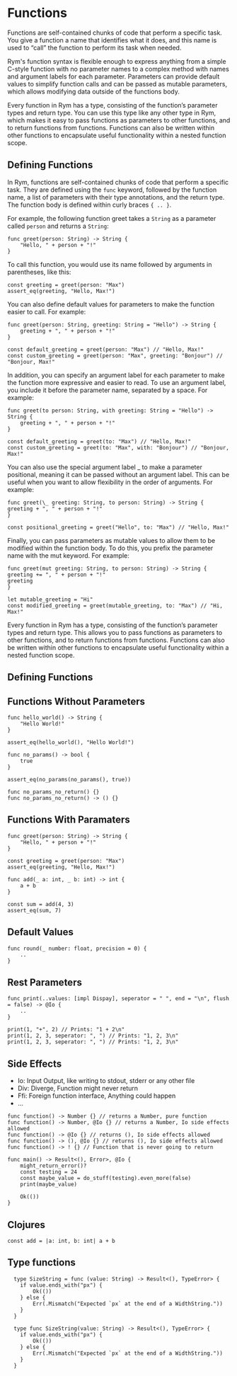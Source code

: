 # Functions

Functions are self-contained chunks of code that perform a specific task. You give a function a name that identifies what it does, and this name is used to “call” the function to perform its task when needed.

Rym's function syntax is flexible enough to express anything from a simple C-style function with no parameter names to a complex method with names and argument labels for each parameter. Parameters can provide default values to simplify function calls and can be passed as mutable parameters, which allows modifying data outside of the functions body.

Every function in Rym has a type, consisting of the function’s parameter types and return type. You can use this type like any other type in Rym, which makes it easy to pass functions as parameters to other functions, and to return functions from functions. Functions can also be written within other functions to encapsulate useful functionality within a nested function scope.

## Defining Functions

In Rym, functions are self-contained chunks of code that perform a specific task. They are defined using the `func` keyword, followed by the function name, a list of parameters with their type annotations, and the return type. The function body is defined within curly braces `{ .. }`.

For example, the following function greet takes a `String` as a parameter called `person` and returns a `String`:

```rym
func greet(person: String) -> String {
	"Hello, " + person + "!"
}
```

To call this function, you would use its name followed by arguments in parentheses, like this:

```rym
const greeting = greet(person: "Max")
assert_eq(greeting, "Hello, Max!")
```

You can also define default values for parameters to make the function easier to call. For example:

```rym
func greet(person: String, greeting: String = "Hello") -> String {
	greeting + ", " + person + "!"
}

const default_greeting = greet(person: "Max") // "Hello, Max!"
const custom_greeting = greet(person: "Max", greeting: "Bonjour") // "Bonjour, Max!"
```

In addition, you can specify an argument label for each parameter to make the function more expressive and easier to read. To use an argument label, you include it before the parameter name, separated by a space. For example:

```rym
func greet(to person: String, with greeting: String = "Hello") -> String {
	greeting + ", " + person + "!"
}

const default_greeting = greet(to: "Max") // "Hello, Max!"
const custom_greeting = greet(to: "Max", with: "Bonjour") // "Bonjour, Max!"
```

You can also use the special argument label \_ to make a parameter positional, meaning it can be passed without an argument label. This can be useful when you want to allow flexibility in the order of arguments. For example:

```rym
func greet(\_ greeting: String, to person: String) -> String {
greeting + ", " + person + "!"
}

const positional_greeting = greet("Hello", to: "Max") // "Hello, Max!"
```

Finally, you can pass parameters as mutable values to allow them to be modified within the function body. To do this, you prefix the parameter name with the mut keyword. For example:

```rym
func greet(mut greeting: String, to person: String) -> String {
greeting += ", " + person + "!"
greeting
}

let mutable_greeting = "Hi"
const modified_greeting = greet(mutable_greeting, to: "Max") // "Hi, Max!"
```

Every function in Rym has a type, consisting of the function’s parameter types and return type. This allows you to pass functions as parameters to other functions, and to return functions from functions. Functions can also be written within other functions to encapsulate useful functionality within a nested function scope.

## Defining Functions

## Functions Without Parameters

```rym
func hello_world() -> String {
	"Hello World!"
}

assert_eq(hello_world(), "Hello World!")
```

```rym
func no_params() -> bool {
	true
}

assert_eq(no_params(no_params(), true))
```

```rym
func no_params_no_return() {}
func no_params_no_return() -> () {}
```

## Functions With Paramaters

```rym
func greet(person: String) -> String {
	"Hello, " + person + "!"
}

const greeting = greet(person: "Max")
assert_eq(greeting, "Hello, Max!")
```

```rym
func add(_ a: int, _ b: int) -> int {
	a + b
}

const sum = add(4, 3)
assert_eq(sum, 7)
```

## Default Values

```rym
func round(_ number: float, precision = 0) {
	..
}
```

## Rest Parameters

```rym
func print(..values: [impl Dispay], seperator = " ", end = "\n", flush = false) -> @Io {
	..
}

print(1, "+", 2) // Prints: "1 + 2\n"
print(1, 2, 3, seperator: ", ") // Prints: "1, 2, 3\n"
print(1, 2, 3, seperator: ", ") // Prints: "1, 2, 3\n"
```

## Side Effects

- Io: Input Output, like writing to stdout, stderr or any other file
- Div: Diverge, Function might never return
- Ffi: Foreign function interface, Anything could happen
- ...

```rym
func function() -> Number {} // returns a Number, pure function
func function() -> Number, @Io {} // returns a Number, Io side effects allowed
func function() -> @Io {} // returns (), Io side effects allowed
func function() -> (), @Io {} // returns (), Io side effects allowed
func function() -> ! {} // Function that is never going to return
```

```rym
func main() -> Result<(), Error>, @Io {
	might_return_error()?
	const testing = 24
	const maybe_value = do_stuff(testing).even_more(false)
	print(maybe_value)

	Ok(())
}
```

## Clojures

```rym
const add = |a: int, b: int| a + b
```

## Type functions

```rym
  type SizeString = func (value: String) -> Result<(), TypeError> {
  	if value.ends_with("px") {
  		Ok(())
  	} else {
  		Err(.Mismatch("Expected `px` at the end of a WidthString."))
  	}
  }

  type func SizeString(value: String) -> Result<(), TypeError> {
  	if value.ends_with("px") {
  		Ok(())
  	} else {
  		Err(.Mismatch("Expected `px` at the end of a WidthString."))
  	}
  }
```
